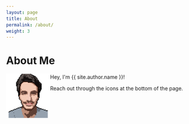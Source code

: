 ```yaml
---
layout: page
title: About
permalink: /about/
weight: 3
---
```


# **About Me**

<img src="../assets/nuno_pixel.png" align="left" alt="skew" width="120"/>

Hey, I'm {{ site.author.name }}!

Reach out through the icons at the bottom of the page.

